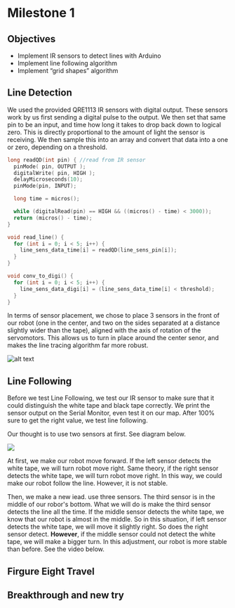 # Milestone 1

## Objectives

* Implement IR sensors to detect lines with Arduino
* Implement line following algorithm 
* Implement “grid shapes” algorithm 

## Line Detection

We used the provided QRE1113 IR sensors with digital output. These sensors work by us first sending a digital pulse to the output. We then set that same pin to be an input, and time how long it takes to drop back down to logical zero. This is directly proportional to the amount of light the sensor is receiving. We then sample this into an array and convert that data into a one or zero, depending on a threshold. 

``` c++
long readQD(int pin) { //read from IR sensor
  pinMode( pin, OUTPUT );
  digitalWrite( pin, HIGH );
  delayMicroseconds(10);
  pinMode(pin, INPUT);

  long time = micros();

  while (digitalRead(pin) == HIGH && ((micros() - time) < 3000));
  return (micros() - time);
}

void read_line() {
  for (int i = 0; i < 5; i++) {
	line_sens_data_time[i] = readQD(line_sens_pin[i]);
  }
}

void conv_to_digi() {
  for (int i = 0; i < 5; i++) {
	line_sens_data_digi[i] = (line_sens_data_time[i] < threshold);
  }
}
```

In terms of sensor placement, we chose to place 3 sensors in the front of our robot (one in the center, and two on the sides separated at a distance slightly wider than the tape), aligned with the axis of rotation of the servomotors. This allows us to turn in place around the center senor, and makes the line tracing algorithm far more robust. 

![alt text](sensors.jpg)


## Line Following

Before we test Line Following, we test our IR sensor to make sure that it could distinguish the white tape and black tape correctly. We print the sensor output on the Serial Monitor, even test it on our map. After 100% sure to get the right value, we test line following. 

Our thought is to use two sensors at first. See diagram below. 

![](Line_Analysis)

At first, we make our robot move forward. If the left sensor detects the white tape, we will turn robot move right. Same theory, if the right sensor detects the white tape, we will turn robot move right. In this way, we could make our robot follow the line. However, it is not stable. 

Then, we make a new iead. use three sensors. The third sensor is in the middle of our robor's bottom. What we will do is make the third sensor detects the line all the time. If the middle sensor detects the white tape, we know that our robot is almost in the middle. So in this situation, if left sensor detects the white tape, we will move it slightly right. So does the right sensor detect. **However**, if the middle sensor could not detect the white tape, we will make a bigger turn. In this adjustment, our robot is more stable than before. 
See the video below. 

## Firgure Eight Travel


## Breakthrough and new try

